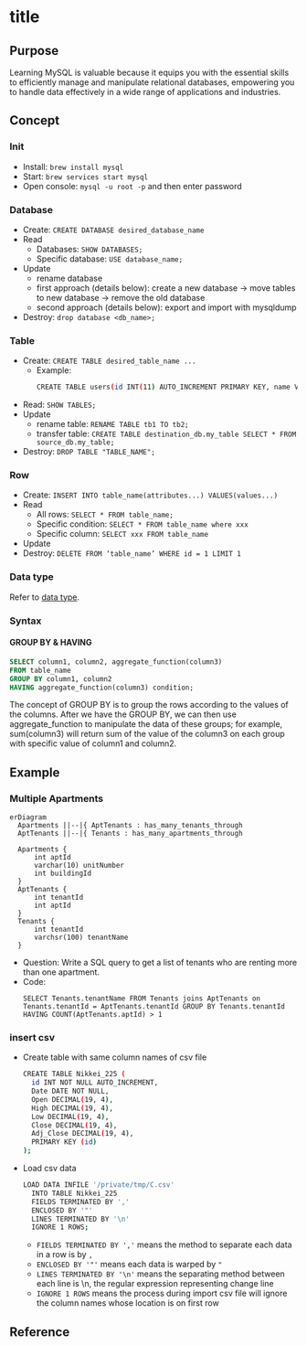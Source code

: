 # title

## Purpose

Learning MySQL is valuable because it equips you with the essential skills to efficiently manage and manipulate relational databases, empowering you to handle data effectively in a wide range of applications and industries.

## Concept

### Init

* Install: `brew install mysql`
* Start: `brew services start mysql`
* Open console: `mysql -u root -p` and then enter password

### Database

* Create: `CREATE DATABASE desired_database_name`
* Read
  * Databases: `SHOW DATABASES;`
  * Specific database: `USE database_name;`
* Update
  * rename database
  * first approach (details below): create a new database -> move tables to new database -> remove the old database
  * second approach (details below): export and import with mysqldump
* Destroy: `drop database <db_name>;`

### Table

* Create: `CREATE TABLE desired_table_name ...`
  * Example:
    ```bash
    CREATE TABLE users(id INT(11) AUTO_INCREMENT PRIMARY KEY, name VARCHAR(100), email VARCHAR(100), username VARCHAR(30), password VARCHAR(100), register_date TIMESTAMP DEFAULT CURRENT_TIMESTAMP);
    ```
* Read: `SHOW TABLES;`
* Update
  * rename table: `RENAME TABLE tb1 TO tb2;`
  * transfer table: `CREATE TABLE destination_db.my_table SELECT * FROM source_db.my_table;`
* Destroy: `DROP TABLE "TABLE_NAME";`

### Row

* Create: `INSERT INTO table_name(attributes...) VALUES(values...)`
* Read
  * All rows: `SELECT * FROM table_name;`
  * Specific condition: `SELECT * FROM table_name where xxx`
  * Specific column: `SELECT xxx FROM table_name`
* Update
* Destroy: `DELETE FROM ‘table_name’ WHERE id = 1 LIMIT 1`

### Data type

Refer to [data type](https://dev.mysql.com/doc/refman/8.0/en/data-types.html#:~:text=MySQL%20supports%20SQL%20data%20types,and%20the%20JSON%20data%20type.).

### Syntax

#### GROUP BY & HAVING

```SQL
SELECT column1, column2, aggregate_function(column3)
FROM table_name
GROUP BY column1, column2
HAVING aggregate_function(column3) condition;
```

The concept of GROUP BY is to group the rows according to the values of the columns. After we have the GROUP BY, we can then use aggregate_function to manipulate the data of these groups; for example, sum(column3) will return sum of the value of the column3 on each group with specific value of column1 and column2.

## Example

### Multiple Apartments

```mermaid
erDiagram
  Apartments ||--|{ AptTenants : has_many_tenants_through
  AptTenants ||--|{ Tenants : has_many_apartments_through

  Apartments {
      int aptId
      varchar(10) unitNumber
      int buildingId
  }
  AptTenants {
      int tenantId
      int aptId
  }
  Tenants {
      int tenantId
      varchsr(100) tenantName
  }
```

* Question: Write a SQL query to get a list of tenants who are renting more than one apartment.
* Code:
  ```MySQL
  SELECT Tenants.tenantName FROM Tenants joins AptTenants on Tenants.tenantId = AptTenants.tenantId GROUP BY Tenants.tenantId HAVING COUNT(AptTenants.aptId) > 1
  ```

### insert csv

* Create table with same column names of csv file
  ```bash
  CREATE TABLE Nikkei_225 (
    id INT NOT NULL AUTO_INCREMENT,
    Date DATE NOT NULL, 
    Open DECIMAL(19, 4),
    High DECIMAL(19, 4),
    Low DECIMAL(19, 4),
    Close DECIMAL(19, 4), 
    Adj_Close DECIMAL(19, 4),
    PRIMARY KEY (id)
  );
  ```
* Load csv data
  ```bash
  LOAD DATA INFILE '/private/tmp/C.csv'
    INTO TABLE Nikkei_225
    FIELDS TERMINATED BY ','
    ENCLOSED BY '"'
    LINES TERMINATED BY '\n'
    IGNORE 1 ROWS;
  ```
  * `FIELDS TERMINATED BY ','` means the method to separate each data in a row is by `,`
  * `ENCLOSED BY '"'` means each data is warped by `"`
  * `LINES TERMINATED BY '\n'` means the separating method between each line is \n, the regular expression representing change line
  * `IGNORE 1 ROWS` means the process during import csv file will ignore the column names whose location is on first row

## Reference
